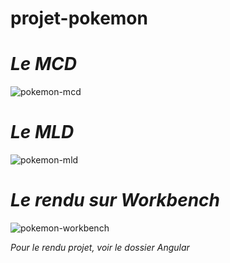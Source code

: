 # projet-pokemon

# _Le MCD_

![pokemon-mcd](https://github.com/user-attachments/assets/2f9f0974-dd87-4a74-bb35-f2ad002f4dc8)


# _Le MLD_

![pokemon-mld](https://github.com/user-attachments/assets/cb0491ba-bd53-4617-a3d2-a574401bea9c)


# _Le rendu sur Workbench_

![pokemon-workbench](https://github.com/user-attachments/assets/d60fcc97-1520-435b-9406-36aacc93f1b2)


_Pour le rendu projet, voir le dossier Angular_
